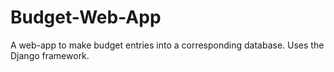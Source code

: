 # Budget-Web-App
A web-app to make budget entries into a corresponding database. Uses the Django framework.

